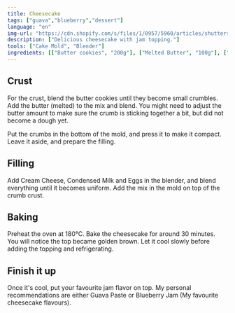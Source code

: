 ```yaml
---
title: Cheesecake
tags: ["guava","blueberry","dessert"]
language: "en"
img-url: "https://cdn.shopify.com/s/files/1/0957/5960/articles/shutterstock_1865502121_1200x.jpg?v=1636675321"
description: ["Delicious cheesecake with jam topping."]
tools: ["Cake Mold", "Blender"]
ingredients: [["Butter cookies", "200g"], ["Melted Butter", "100g"], ["Cream Cheese","400g"], ["Condensed Milk with Sugar","1 can ~ 400g"], ["Eggs","3"], ["Fruit Jam","300g"]]
---
```


## Crust

For the crust, blend the butter cookies until they become small crumbles. Add the butter (melted) to the mix and blend.
You might need to adjust the butter amount to make sure the crumb is sticking together a bit, but did not become a dough
yet.

Put the crumbs in the bottom of the mold, and press it to make it compact. Leave it aside, and prepare the filling.

## Filling

Add Cream Cheese, Condensed Milk and Eggs in the blender, and blend everything until it becomes uniform.
Add the mix in the mold on top of the crumb crust.

## Baking

Preheat the oven at 180°C. Bake the cheesecake for around 30 minutes. You will notice the top became golden brown.
Let it cool slowly before adding the topping and refrigerating.

## Finish it up

Once it's cool, put your favourite jam flavor on top. My personal recommendations are either Guava Paste or Blueberry
Jam (My favourite cheesecake flavours).